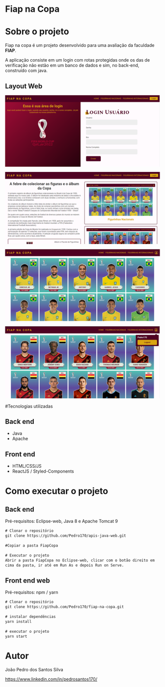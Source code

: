 # Fiap na Copa

# Sobre o projeto

Fiap na copa é um projeto desenvolvido para uma avaliação da faculdade **FIAP**.

A aplicação consiste em um login com rotas protegidas onde os das de verificação não estão em um banco de dados e sim, no back-end, construído com java.

## Layout Web

![Tela de login](https://github.com/Pedro170/fiap-na-copa/blob/main/assets/img1.png?raw=true)

![Tela de Home](https://github.com/Pedro170/fiap-na-copa/blob/main/assets/img2.png?raw=true)

![Figurinas nacionais](https://github.com/Pedro170/fiap-na-copa/blob/main/assets/img4.png?raw=true)

![Figurinas internacionais](https://github.com/Pedro170/fiap-na-copa/blob/main/assets/img3.png?raw=true)

#Tecnologias utilizadas

## Back end
- Java
- Apache

## Front end
- HTML/CSS/JS
- ReactJS / Styled-Components

# Como executar o projeto

## Back end
Pré-requisitos: Eclipse-web, Java 8 e Apache Tomcat 9

```
# Clonar o repositório
git clone https://github.com/Pedro170/apis-java-web.git

#Copiar a pasta FiapCopa

# Executar o projeto
Abrir a pasta FiapCopa no Eclipse-web, clicar com o botão direito em cima da pasta, ir até em Run As e depois Run on Serve.
```

## Front end web
Pré-requisitos: npm / yarn
```
# Clonar o repositório
git clone https://github.com/Pedro170/fiap-na-copa.git

# instalar dependências
yarn install

# executar o projeto
yarn start
```

# Autor

João Pedro dos Santos Silva


https://www.linkedin.com/in/pedrosantos170/
